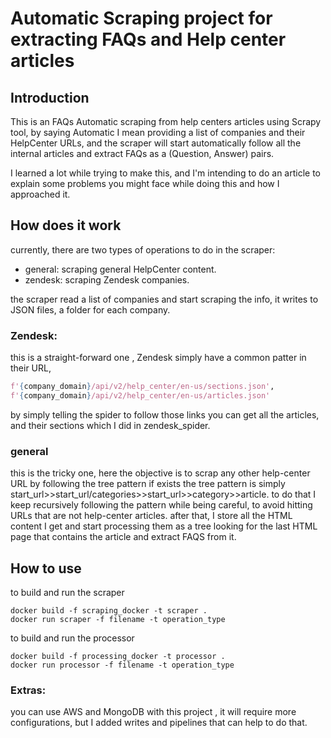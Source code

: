 # Automatic Scraping project for extracting FAQs and Help center articles

## Introduction
This is an FAQs Automatic scraping from help centers articles
using Scrapy tool, by saying Automatic I mean providing a list of companies and 
their HelpCenter URLs, and the scraper will start automatically follow all the internal
articles and extract FAQs as a (Question, Answer) pairs.

I learned a lot while trying to make this, and I'm intending to do an article to explain
some problems you might face while doing this and how I approached it.

## How does it work
currently, there are two types of operations to do in the scraper:
- general: scraping general HelpCenter content.
- zendesk: scraping Zendesk companies.

the scraper read a list of companies and start scraping the info,
it writes to JSON files, a folder for each company.

### Zendesk:
this is a straight-forward one , Zendesk simply have a common patter in their URL,
```python
f'{company_domain}/api/v2/help_center/en-us/sections.json',
f'{company_domain}/api/v2/help_center/en-us/articles.json'
```
by simply telling the spider to follow those links you can get all the articles, and their
sections which I did in zendesk_spider.

### general
this is the tricky one, here the objective is to scrap any other help-center URL by
following the tree pattern if exists the tree pattern is simply 
start_url>>start_url/categories>>start_url>>category>>article.
to do that I keep recursively following the pattern while being careful, to avoid
hitting URLs that are not help-center articles.
after that, I store all the HTML content I get and start processing them as a tree looking
for the last HTML page that contains the article and extract FAQS from it.

## How to use

to build and run the scraper 
```
docker build -f scraping_docker -t scraper .
docker run scraper -f filename -t operation_type
``` 

to build and run the processor 
```
docker build -f processing_docker -t processor .
docker run processor -f filename -t operation_type
```
### Extras:
you can use AWS and MongoDB with this project , it will require more configurations, but I added writes and pipelines that can help to do that.




 
